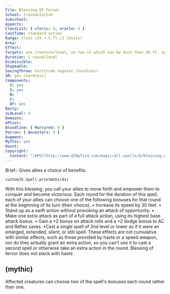 ```yaml
---
File: Blessing Of Fervor
School: transmutation
Subschool: 
Aspects: 
ClassList: { cleric: 4, oracle: 4 }
CastTime: standard action
Range: close (25 + 5 ft./2 levels)
Area: 
Effect: 
Targets: one creature/level, no two of which can be more than 30 ft. apart
Duration: 1 round/level
Dismissible: 
Shapeable: 
SavingThrow: Fortitude negates (harmless)
SR: yes (harmless)
Components:
  V: yes
  S: yes
  M: 
  F: 
  DF: yes
Deity: 
SLALevel: 4
Domains: 
GPCost: 
Bloodline: { Martyred: 9 }
Patron: { Ancestors: 8 }
Augment: 
Mythic: yes
Haunt: 
Copyright:
  Content: "[APG](http://www.d20pfsrd.com/magic/all-spells/b/blessing-of-fervor)"
---
```

Brief:: Gives allies a choice of benefits.

```dataviewjs
customJS.Spell.printWiki(dv)
```

With this blessing, you call your allies to move forth and empower them to conquer and become victorious. Each round for the duration of this spell, each of your allies can choose one of the following bonuses for that round at the beginning of its turn (their choice). • Increase its speed by 30 feet. • Stand up as a swift action without provoking an attack of opportunity. • Make one extra attack as part of a full attack action, using its highest base attack bonus. • Gain a +2 bonus on attack rolls and a +2 dodge bonus to AC and Reflex saves. •Cast a single spell of 2nd level or lower as if it were an enlarged, extended, silent, or still spell. These effects are not cumulative with similar effects, such as those provided by haste or a speed weapon, nor do they actually grant an extra action, so you can't use it to cast a second spell or otherwise take an extra action in the round. Blessing of fervor does not stack with haste.


## (mythic)

Affected creatures can choose two of the spell's bonuses each round rather than one.
